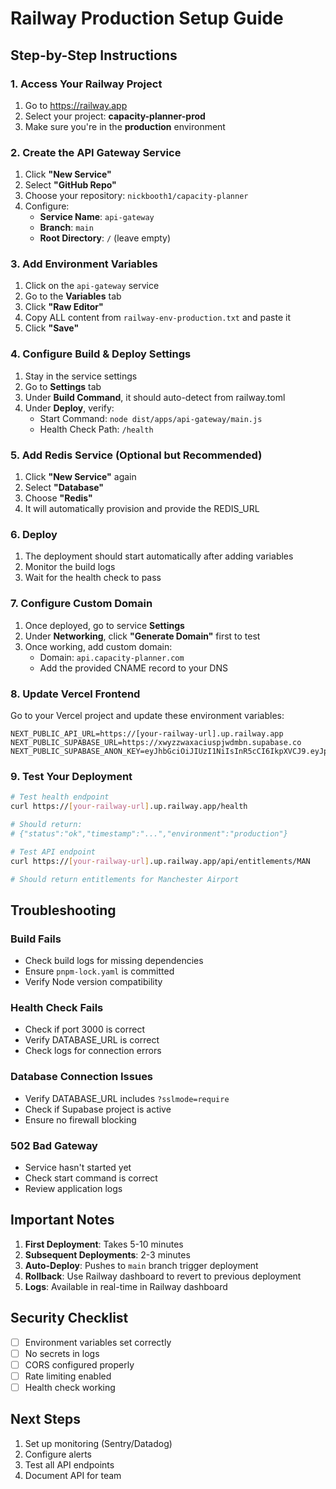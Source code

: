 # Railway Production Setup Guide

## Step-by-Step Instructions

### 1. Access Your Railway Project

1. Go to https://railway.app
2. Select your project: **capacity-planner-prod**
3. Make sure you're in the **production** environment

### 2. Create the API Gateway Service

1. Click **"New Service"**
2. Select **"GitHub Repo"**
3. Choose your repository: `nickbooth1/capacity-planner`
4. Configure:
   - **Service Name**: `api-gateway`
   - **Branch**: `main`
   - **Root Directory**: `/` (leave empty)

### 3. Add Environment Variables

1. Click on the `api-gateway` service
2. Go to the **Variables** tab
3. Click **"Raw Editor"**
4. Copy ALL content from `railway-env-production.txt` and paste it
5. Click **"Save"**

### 4. Configure Build & Deploy Settings

1. Stay in the service settings
2. Go to **Settings** tab
3. Under **Build Command**, it should auto-detect from railway.toml
4. Under **Deploy**, verify:
   - Start Command: `node dist/apps/api-gateway/main.js`
   - Health Check Path: `/health`

### 5. Add Redis Service (Optional but Recommended)

1. Click **"New Service"** again
2. Select **"Database"**
3. Choose **"Redis"**
4. It will automatically provision and provide the REDIS_URL

### 6. Deploy

1. The deployment should start automatically after adding variables
2. Monitor the build logs
3. Wait for the health check to pass

### 7. Configure Custom Domain

1. Once deployed, go to service **Settings**
2. Under **Networking**, click **"Generate Domain"** first to test
3. Once working, add custom domain:
   - Domain: `api.capacity-planner.com`
   - Add the provided CNAME record to your DNS

### 8. Update Vercel Frontend

Go to your Vercel project and update these environment variables:

```
NEXT_PUBLIC_API_URL=https://[your-railway-url].up.railway.app
NEXT_PUBLIC_SUPABASE_URL=https://xwyzzwaxaciuspjwdmbn.supabase.co
NEXT_PUBLIC_SUPABASE_ANON_KEY=eyJhbGciOiJIUzI1NiIsInR5cCI6IkpXVCJ9.eyJpc3MiOiJzdXBhYmFzZSIsInJlZiI6Inh3eXp6d2F4YWNpdXNwandkbWJuIiwicm9sZSI6ImFub24iLCJpYXQiOjE3NTI1MTc0ODcsImV4cCI6MjA2ODA5MzQ4N30.OGrXs3MxLEKN4HJr1kQKNyfhQCZEDdzA0KdaqUS9FXY
```

### 9. Test Your Deployment

```bash
# Test health endpoint
curl https://[your-railway-url].up.railway.app/health

# Should return:
# {"status":"ok","timestamp":"...","environment":"production"}

# Test API endpoint
curl https://[your-railway-url].up.railway.app/api/entitlements/MAN

# Should return entitlements for Manchester Airport
```

## Troubleshooting

### Build Fails
- Check build logs for missing dependencies
- Ensure `pnpm-lock.yaml` is committed
- Verify Node version compatibility

### Health Check Fails
- Check if port 3000 is correct
- Verify DATABASE_URL is correct
- Check logs for connection errors

### Database Connection Issues
- Verify DATABASE_URL includes `?sslmode=require`
- Check if Supabase project is active
- Ensure no firewall blocking

### 502 Bad Gateway
- Service hasn't started yet
- Check start command is correct
- Review application logs

## Important Notes

1. **First Deployment**: Takes 5-10 minutes
2. **Subsequent Deployments**: 2-3 minutes
3. **Auto-Deploy**: Pushes to `main` branch trigger deployment
4. **Rollback**: Use Railway dashboard to revert to previous deployment
5. **Logs**: Available in real-time in Railway dashboard

## Security Checklist

- [ ] Environment variables set correctly
- [ ] No secrets in logs
- [ ] CORS configured properly
- [ ] Rate limiting enabled
- [ ] Health check working

## Next Steps

1. Set up monitoring (Sentry/Datadog)
2. Configure alerts
3. Test all API endpoints
4. Document API for team